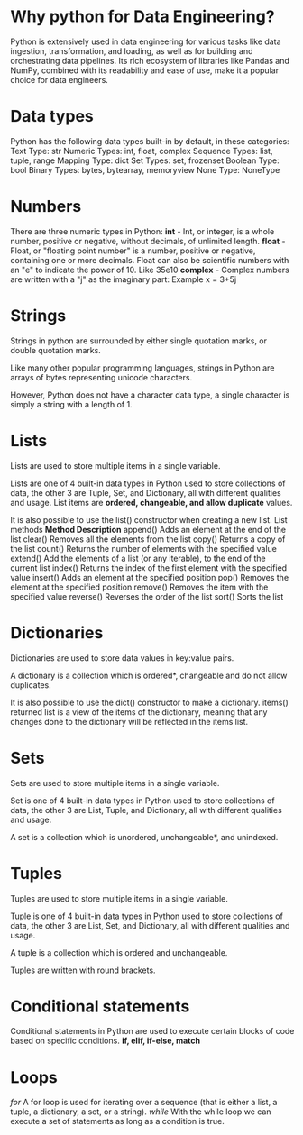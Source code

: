 # Why python for Data Engineering?

Python is extensively used in data engineering for various tasks like data ingestion, transformation, and loading, as well as for building and orchestrating data pipelines. Its rich ecosystem of libraries like Pandas and NumPy, combined with its readability and ease of use, make it a popular choice for data engineers.

# Data types

Python has the following data types built-in by default, in these categories:
Text Type:	str
Numeric Types:	int, float, complex
Sequence Types:	list, tuple, range
Mapping Type:	dict
Set Types:	set, frozenset
Boolean Type:	bool
Binary Types:	bytes, bytearray, memoryview
None Type:	NoneType

# Numbers 
There are three numeric types in Python:
**int** - Int, or integer, is a whole number, positive or negative, without decimals, of unlimited length.
**float** -Float, or "floating point number" is a number, positive or negative, containing one or more decimals.
Float can also be scientific numbers with an "e" to indicate the power of 10. Like 35e10
**complex** - Complex numbers are written with a "j" as the imaginary part:
Example
x = 3+5j


# Strings
Strings in python are surrounded by either single quotation marks, or double quotation marks.

Like many other popular programming languages, strings in Python are arrays of bytes representing unicode characters.

However, Python does not have a character data type, a single character is simply a string with a length of 1.



# Lists
Lists are used to store multiple items in a single variable.

Lists are one of 4 built-in data types in Python used to store collections of data, the other 3 are Tuple, Set, and Dictionary, all with different qualities and usage.
List items are **ordered, changeable, and allow duplicate** values.

It is also possible to use the list() constructor when creating a new list.
List methods
**Method	Description**
append()	Adds an element at the end of the list
clear()	Removes all the elements from the list
copy()	Returns a copy of the list
count()	Returns the number of elements with the specified value
extend()	Add the elements of a list (or any iterable), to the end of the current list
index()	Returns the index of the first element with the specified value
insert()	Adds an element at the specified position
pop()	Removes the element at the specified position
remove()	Removes the item with the specified value
reverse()	Reverses the order of the list
sort()	Sorts the list

# Dictionaries
Dictionaries are used to store data values in key:value pairs.

A dictionary is a collection which is ordered*, changeable and do not allow duplicates.

It is also possible to use the dict() constructor to make a dictionary.
items() returned list is a view of the items of the dictionary, meaning that any changes done to the dictionary will be reflected in the items list.

# Sets

Sets are used to store multiple items in a single variable.

Set is one of 4 built-in data types in Python used to store collections of data, the other 3 are List, Tuple, and Dictionary, all with different qualities and usage.

A set is a collection which is unordered, unchangeable*, and unindexed.

# Tuples

Tuples are used to store multiple items in a single variable.

Tuple is one of 4 built-in data types in Python used to store collections of data, the other 3 are List, Set, and Dictionary, all with different qualities and usage.

A tuple is a collection which is ordered and unchangeable.

Tuples are written with round brackets.

# Conditional statements 
Conditional statements in Python are used to execute certain blocks of code based on specific conditions. 
**if, elif, if-else, match**

# Loops
*for*
A for loop is used for iterating over a sequence (that is either a list, a tuple, a dictionary, a set, or a string).
*while*
With the while loop we can execute a set of statements as long as a condition is true.


